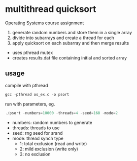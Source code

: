 # multithread quicksort
Operating Systems course assignment

1. generate random numbers and store them in a single array
2. divide into subarrays and create a thread for each
3. apply quicksort on each subarray and then merge results

- uses pthread mutex
- creates results.dat file containing initial and sorted array

## usage
compile with pthread
```C
gcc -pthread os_ex.c -o psort
```
run with parameters, eg.
```C
./psort -numbers=10000 -threads=4 -seed=168 -mode=2
```
* numbers: random numbers to generate
* threads: threads to use
* seed: rng seed for srand
* mode: thread synch type
  * 1: total exclusion (read and write)
  * 2: mild exclusion (write only)
  * 3: no exclusion
